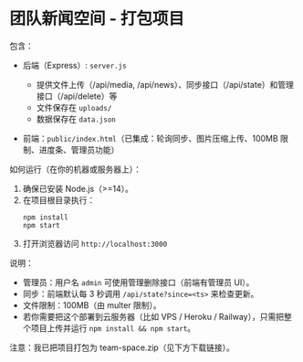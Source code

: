 团队新闻空间 - 打包项目
======================

包含：
- 后端（Express）: `server.js`  
  - 提供文件上传（/api/media, /api/news）、同步接口（/api/state）和管理接口（/api/delete）等
  - 文件保存在 `uploads/`
  - 数据保存在 `data.json`

- 前端：`public/index.html`（已集成：轮询同步、图片压缩上传、100MB 限制、进度条、管理员功能）

如何运行（在你的机器或服务器上）：
1. 确保已安装 Node.js（>=14）。
2. 在项目根目录执行：
   ```
   npm install
   npm start
   ```
3. 打开浏览器访问 `http://localhost:3000`

说明：
- 管理员：用户名 `admin` 可使用管理删除接口（前端有管理员 UI）。
- 同步：前端默认每 3 秒调用 `/api/state?since=<ts>` 来检查更新。
- 文件限制：100MB（由 multer 限制）。
- 若你需要把这个部署到云服务器（比如 VPS / Heroku / Railway），只需把整个项目上传并运行 `npm install && npm start`。

注意：我已把项目打包为 team-space.zip（见下方下载链接）。